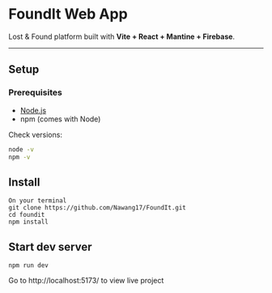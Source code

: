# FoundIt Web App

Lost & Found platform built with **Vite + React + Mantine + Firebase**.

---

## Setup

### Prerequisites
- [Node.js](https://nodejs.org/) 
- npm (comes with Node)

Check versions:
```bash
node -v
npm -v
```

## Install
```
On your terminal
git clone https://github.com/Nawang17/FoundIt.git
cd foundit
npm install
```

## Start dev server
```npm run dev```

Go to http://localhost:5173/ to view live project

